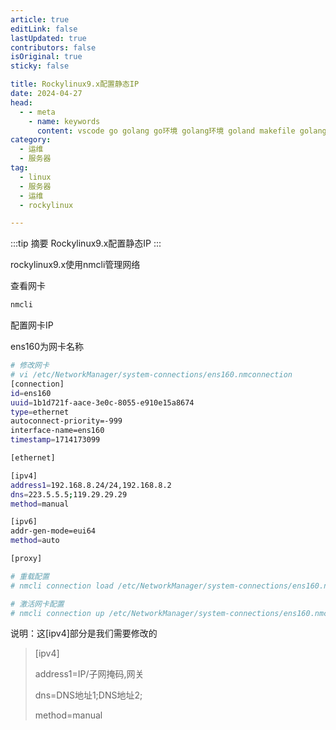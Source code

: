```yaml
---
article: true
editLink: false
lastUpdated: true
contributors: false
isOriginal: true
sticky: false

title: Rockylinux9.x配置静态IP
date: 2024-04-27
head:
  - - meta
    - name: keywords
      content: vscode go golang go环境 golang环境 goland makefile golang开发 jwt golang-jwt token linux centos rockylinux rockylinux9 服务器
category:
  - 运维
  - 服务器
tag:
  - linux
  - 服务器
  - 运维
  - rockylinux

---
```


:::tip 摘要
Rockylinux9.x配置静态IP
:::
<!-- more -->

rockylinux9.x使用nmcli管理网络

查看网卡

```sh
nmcli
```

配置网卡IP

ens160为网卡名称

```sh
# 修改网卡
# vi /etc/NetworkManager/system-connections/ens160.nmconnection 
[connection]
id=ens160
uuid=1b1d721f-aace-3e0c-8055-e910e15a8674
type=ethernet
autoconnect-priority=-999
interface-name=ens160
timestamp=1714173099

[ethernet]

[ipv4]
address1=192.168.8.24/24,192.168.8.2
dns=223.5.5.5;119.29.29.29
method=manual

[ipv6]
addr-gen-mode=eui64
method=auto

[proxy]

# 重载配置
# nmcli connection load /etc/NetworkManager/system-connections/ens160.nmconnection 

# 激活网卡配置
# nmcli connection up /etc/NetworkManager/system-connections/ens160.nmconnection
```

说明：这[ipv4]部分是我们需要修改的

> [ipv4]
>
> address1=IP/子网掩码,网关
>
> dns=DNS地址1;DNS地址2;
>
> method=manual

